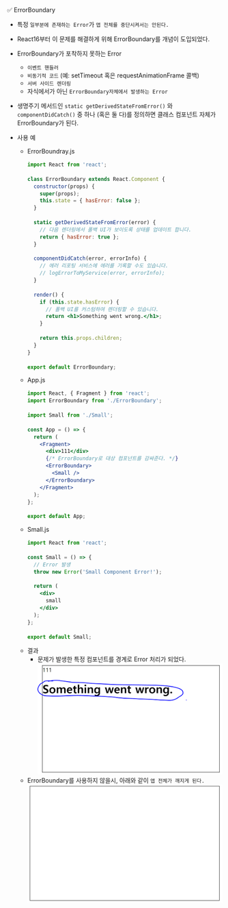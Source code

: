 ✅ ErrorBoundary

* 특정 `일부분에 존재하는 Error`가 `앱 전체를 중단시켜서는 안된다.`
* React16부터 이 문제를 해결하게 위해 ErrorBoundary를 개념이 도입되었다.
* ErrorBoundary가 포착하지 못하는 Error
  * `이벤트 핸들러`
  * `비동기적 코드` (예: setTimeout 혹은 requestAnimationFrame 콜백)
  * `서버 사이드 렌더링`
  * 자식에서가 아닌 `ErrorBoundary자체에서 발생하는 Error`
* 생명주기 메서드인 `static getDerivedStateFromError()` 와 `componentDidCatch()` 중 하나 (혹은 둘 다)를 정의하면 클래스 컴포넌트 자체가 ErrorBoundary가 된다.

* 사용 예
  * ErrorBoundray.js
    ```jsx
    import React from 'react';

    class ErrorBoundary extends React.Component {
      constructor(props) {
        super(props);
        this.state = { hasError: false };
      }

      static getDerivedStateFromError(error) {
        // 다음 렌더링에서 폴백 UI가 보이도록 상태를 업데이트 합니다.
        return { hasError: true };
      }

      componentDidCatch(error, errorInfo) {
        // 에러 리포팅 서비스에 에러를 기록할 수도 있습니다.
        // logErrorToMyService(error, errorInfo);
      }

      render() {
        if (this.state.hasError) {
          // 폴백 UI를 커스텀하여 렌더링할 수 있습니다.
          return <h1>Something went wrong.</h1>;
        }

        return this.props.children; 
      }
    }

    export default ErrorBoundary;
    ```
  * App.js
    ```jsx
    import React, { Fragment } from 'react';
    import ErrorBoundary from './ErrorBoundary';

    import Small from './Small';

    const App = () => {
      return (
        <Fragment>
          <div>111</div>
          {/* ErrorBoundary로 대상 컴포넌트를 감싸준다. */}
          <ErrorBoundary>
            <Small />
          </ErrorBoundary>
        </Fragment>
      );
    };

    export default App;
    ```
  * Small.js
    ```jsx
    import React from 'react';

    const Small = () => {
      // Error 발생
      throw new Error('Small Component Error!');

      return (
        <div>
          small
        </div>
      );
    };

    export default Small;
    ```
  * 결과
    * 문제가 발생한 특정 컴포넌트를 경계로 Error 처리가 되었다.
      ![errorboundary1](/resources/errorboundary1.PNG)
  * ErrorBoundary를 사용하지 않을시, 아래와 같이 `앱 전체가 깨지게 된다.`
    ![errorboundary2](/resources/errorboundary2.PNG)